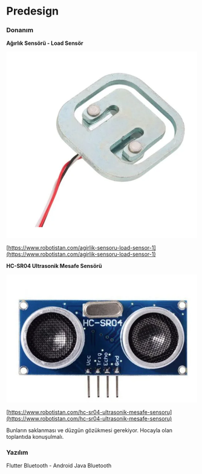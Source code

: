 # Predesign

### Donanım

**Ağırlık Sensörü - Load Sensör** 

![Untitled](Predesign%20dbc1692cfcaa43dc83404b9260105a0e/Untitled.png)

[https://www.robotistan.com/agirlik-sensoru-load-sensor-1](https://www.robotistan.com/agirlik-sensoru-load-sensor-1)

**HC-SR04 Ultrasonik Mesafe Sensörü**

![Untitled](Predesign%20dbc1692cfcaa43dc83404b9260105a0e/Untitled%201.png)

[https://www.robotistan.com/hc-sr04-ultrasonik-mesafe-sensoru](https://www.robotistan.com/hc-sr04-ultrasonik-mesafe-sensoru)

Bunların saklanması ve düzgün gözükmesi gerekiyor. Hocayla olan toplantıda konuşulmalı.

### Yazılım

Flutter Bluetooth - Android Java Bluetooth